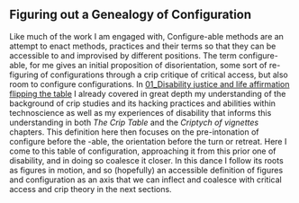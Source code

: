 ## Figuring out a Genealogy of Configuration

Like much of the work I am engaged with, Configure-able methods are an attempt to enact methods, practices and their terms so that they can be accessible to and improvised by different positions. The term configure-able, for me gives an initial proposition of disorientation, some sort of re-figuring of configurations through a crip critique of critical access, but also room to configure configurations. In [01_Disability justice and life affirmation flipping the table](../../01_Disability_justice_and_life_affirmation_flipping_the_table/01_Disability%20justice%20and%20life%20affirmation%20flipping%20the%20table.md) I already covered in great depth my understanding of the background of crip studies and its hacking practices and abilities within technoscience as well as my experiences of disability that informs this understanding in both _The Crip Table_ and the _Criptych of vignettes_ chapters. This definition here then focuses on the pre-intonation of configure before the -able, the orientation before the turn or retreat. Here I come to this table of configuration, approaching it from this prior one of disability, and in doing so coalesce it closer. In this dance I follow its roots as figures in motion, and so (hopefully) an accessible definition of figures and configuration as an axis that we can inflect and coalesce with critical access and crip theory in the next sections. 

